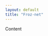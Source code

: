 ```yaml
---
layout: default
title: "Froz-net"
---
```

<section class="container px-4 py-5 mx-auto">
  <div class="flex">
    <p>Content</p>
  </div>
</section>